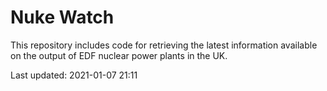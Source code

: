 # Nuke Watch

This repository includes code for retrieving the latest information available on the output of EDF nuclear power plants in the UK.

Last updated: 2021-01-07 21:11